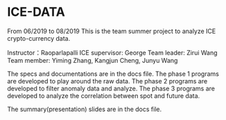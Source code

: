 # ICE-DATA
From 06/2019 to 08/2019
This is the team summer project to analyze ICE crypto-currency data. 

Instructor：Raoparlapalli
ICE supervisor: George
Team leader: Zirui Wang
Team member: Yiming Zhang, Kangjun Cheng, Junyu Wang


The specs and documentations are in the docs file.
The phase 1 programs are developed to play around the raw data.
The phase 2 programs are developed to filter anomaly data and analyze.
The phase 3 programs are developed to analyze the correlation between spot and future data.

The summary(presentation) slides are in the docs file.
